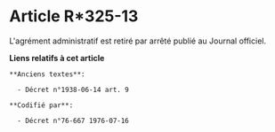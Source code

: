 # Article R*325-13

L'agrément administratif est retiré par arrêté publié au Journal officiel.

**Liens relatifs à cet article**

	**Anciens textes**:

	  - Décret n°1938-06-14 art. 9

	**Codifié par**:

	  - Décret n°76-667 1976-07-16
